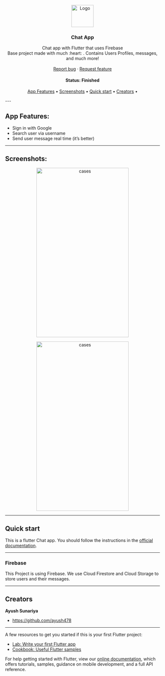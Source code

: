 <p align="center">
  <a href="https://flutter.io/">
    <img src="https://diegolaballos.com/files/images/flutter-icon.jpg" alt="Logo" width=72 height=72>
  </a>

  <h3 align="center">Chat App</h3>

  <p align="center">
    Chat app with Flutter that uses Firebase
    <br>
    Base project made with much  :heart: . Contains Users Profiles, messages, and much more!
    <br>
    <br>
    <a href="https://github.com/ayush478/Chat_App/issues/new">Report bug</a>
    ·
    <a href="https://github.com/ayush478/Chat_App/issues/new">Request feature</a>
  </p>
</p>

<h4 align="center"> 
	 Status: Finished
</h4>

<p align="center">
 <a href="#app-feartures">App Features</a> •
 <a href="#screenshots">Screenshots</a> • 
 <a href="#quick-start">Quick start</a> •
 <a href="#creators">Creators</a> • 
</p>
---

## App Features:

* Sign in with Google
* Search user via username
* Send user message real time (it’s better)

---

## Screenshots:

<p align="center">
  <img alt="cases" src="https://github.com/ayush478/Chat_App/blob/master/Screenshots/1.png" width="300" height="550">
</p>

<p align="center">
  <img alt="cases" src="https://github.com/ayush478/Chat_App/blob/master/Screenshots/2.png" width="300" height="550">
</p>


---

## Quick start

This is a flutter Chat app. You should follow the instructions in the [official documentation](https://flutter.io/docs/get-started/install).

---

### Firebase

This Project is using Firebase. We use Cloud Firestore and Cloud Storage to store users and their messages.

---


## Creators

**Ayush Sunariya**

- <https://github.com/ayush478>

---

A few resources to get you started if this is your first Flutter project:

- [Lab: Write your first Flutter app](https://flutter.dev/docs/get-started/codelab)
- [Cookbook: Useful Flutter samples](https://flutter.dev/docs/cookbook)

For help getting started with Flutter, view our
[online documentation](https://flutter.dev/docs), which offers tutorials,
samples, guidance on mobile development, and a full API reference.
